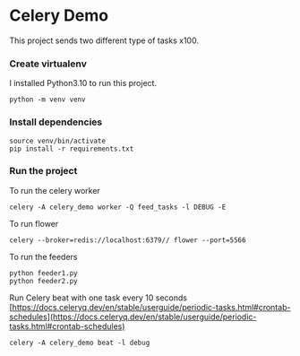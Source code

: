 # Celery Demo

This project sends two different type of tasks x100.

### Create virtualenv

I installed Python3.10 to run this project.

```
python -m venv venv
```

### Install dependencies

```
source venv/bin/activate
pip install -r requirements.txt
```

### Run the project

To run the celery worker
```
celery -A celery_demo worker -Q feed_tasks -l DEBUG -E
```

To run flower
```
celery --broker=redis://localhost:6379// flower --port=5566
```

To run the feeders
```
python feeder1.py
python feeder2.py
```

Run Celery beat with one task every 10 seconds
[https://docs.celeryq.dev/en/stable/userguide/periodic-tasks.html#crontab-schedules](https://docs.celeryq.dev/en/stable/userguide/periodic-tasks.html#crontab-schedules)
```
celery -A celery_demo beat -l debug
```
